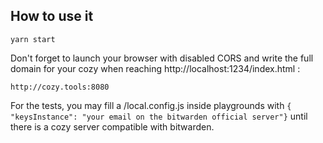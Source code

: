 ## How to use it

```
yarn start
```

Don't forget to launch your browser with disabled CORS and write the full domain for your cozy when reaching http://localhost:1234/index.html :

```
http://cozy.tools:8080
```


For the tests, you may fill a /local.config.js inside playgrounds with `{ "keysInstance": "your email on the bitwarden official server"}` until there is a cozy server compatible with bitwarden.